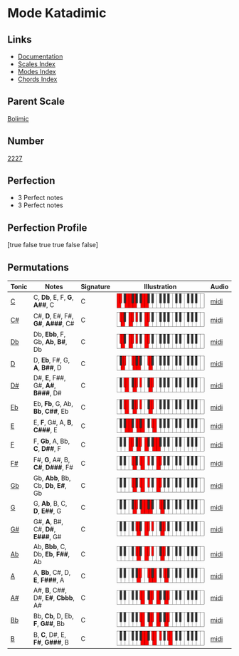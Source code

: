 # Mode Katadimic

## Links

- [Documentation](index.md)
- [Scales Index](Scales.md)
- [Modes Index](Modes.md)
- [Chords Index](Chords.md)

## Parent Scale

[Bolimic](ScaleBolimic.md)

## Number

[2227](https://ianring.com/musictheory/scales/2227)

## Perfection

- 3 Perfect notes
- 3 Perfect notes

## Perfection Profile

[true false true true false false]

## Permutations

| Tonic | Notes | Signature | Illustration | Audio |
|-------|-------|-----------|--------------|-------|
| [C](ModeCNaturalKatadimic.md) | C, **Db**, E, F, **G**, **A##**, C | C | ![CNaturalKatadimic](ModeCNaturalKatadimic.png) | [midi](https://github.com/edipermadi/music/blob/main/docs/ModeCNaturalKatadimic.mid?raw=true) |
| [C#](ModeCSharpKatadimic.md) | C#, **D**, E#, F#, **G#**, **A###**, C# | C | ![CSharpKatadimic](ModeCSharpKatadimic.png) | [midi](https://github.com/edipermadi/music/blob/main/docs/ModeCSharpKatadimic.mid?raw=true) |
| [Db](ModeDFlatKatadimic.md) | Db, **Ebb**, F, Gb, **Ab**, **B#**, Db | C | ![DFlatKatadimic](ModeDFlatKatadimic.png) | [midi](https://github.com/edipermadi/music/blob/main/docs/ModeDFlatKatadimic.mid?raw=true) |
| [D](ModeDNaturalKatadimic.md) | D, **Eb**, F#, G, **A**, **B##**, D | C | ![DNaturalKatadimic](ModeDNaturalKatadimic.png) | [midi](https://github.com/edipermadi/music/blob/main/docs/ModeDNaturalKatadimic.mid?raw=true) |
| [D#](ModeDSharpKatadimic.md) | D#, **E**, F##, G#, **A#**, **B###**, D# | C | ![DSharpKatadimic](ModeDSharpKatadimic.png) | [midi](https://github.com/edipermadi/music/blob/main/docs/ModeDSharpKatadimic.mid?raw=true) |
| [Eb](ModeEFlatKatadimic.md) | Eb, **Fb**, G, Ab, **Bb**, **C##**, Eb | C | ![EFlatKatadimic](ModeEFlatKatadimic.png) | [midi](https://github.com/edipermadi/music/blob/main/docs/ModeEFlatKatadimic.mid?raw=true) |
| [E](ModeENaturalKatadimic.md) | E, **F**, G#, A, **B**, **C###**, E | C | ![ENaturalKatadimic](ModeENaturalKatadimic.png) | [midi](https://github.com/edipermadi/music/blob/main/docs/ModeENaturalKatadimic.mid?raw=true) |
| [F](ModeFNaturalKatadimic.md) | F, **Gb**, A, Bb, **C**, **D##**, F | C | ![FNaturalKatadimic](ModeFNaturalKatadimic.png) | [midi](https://github.com/edipermadi/music/blob/main/docs/ModeFNaturalKatadimic.mid?raw=true) |
| [F#](ModeFSharpKatadimic.md) | F#, **G**, A#, B, **C#**, **D###**, F# | C | ![FSharpKatadimic](ModeFSharpKatadimic.png) | [midi](https://github.com/edipermadi/music/blob/main/docs/ModeFSharpKatadimic.mid?raw=true) |
| [Gb](ModeGFlatKatadimic.md) | Gb, **Abb**, Bb, Cb, **Db**, **E#**, Gb | C | ![GFlatKatadimic](ModeGFlatKatadimic.png) | [midi](https://github.com/edipermadi/music/blob/main/docs/ModeGFlatKatadimic.mid?raw=true) |
| [G](ModeGNaturalKatadimic.md) | G, **Ab**, B, C, **D**, **E##**, G | C | ![GNaturalKatadimic](ModeGNaturalKatadimic.png) | [midi](https://github.com/edipermadi/music/blob/main/docs/ModeGNaturalKatadimic.mid?raw=true) |
| [G#](ModeGSharpKatadimic.md) | G#, **A**, B#, C#, **D#**, **E###**, G# | C | ![GSharpKatadimic](ModeGSharpKatadimic.png) | [midi](https://github.com/edipermadi/music/blob/main/docs/ModeGSharpKatadimic.mid?raw=true) |
| [Ab](ModeAFlatKatadimic.md) | Ab, **Bbb**, C, Db, **Eb**, **F##**, Ab | C | ![AFlatKatadimic](ModeAFlatKatadimic.png) | [midi](https://github.com/edipermadi/music/blob/main/docs/ModeAFlatKatadimic.mid?raw=true) |
| [A](ModeANaturalKatadimic.md) | A, **Bb**, C#, D, **E**, **F###**, A | C | ![ANaturalKatadimic](ModeANaturalKatadimic.png) | [midi](https://github.com/edipermadi/music/blob/main/docs/ModeANaturalKatadimic.mid?raw=true) |
| [A#](ModeASharpKatadimic.md) | A#, **B**, C##, D#, **E#**, **Cbbb**, A# | C | ![ASharpKatadimic](ModeASharpKatadimic.png) | [midi](https://github.com/edipermadi/music/blob/main/docs/ModeASharpKatadimic.mid?raw=true) |
| [Bb](ModeBFlatKatadimic.md) | Bb, **Cb**, D, Eb, **F**, **G##**, Bb | C | ![BFlatKatadimic](ModeBFlatKatadimic.png) | [midi](https://github.com/edipermadi/music/blob/main/docs/ModeBFlatKatadimic.mid?raw=true) |
| [B](ModeBNaturalKatadimic.md) | B, **C**, D#, E, **F#**, **G###**, B | C | ![BNaturalKatadimic](ModeBNaturalKatadimic.png) | [midi](https://github.com/edipermadi/music/blob/main/docs/ModeBNaturalKatadimic.mid?raw=true) |
